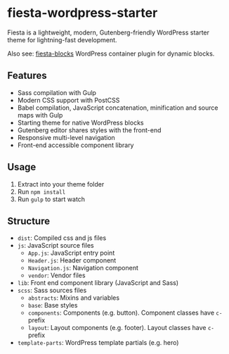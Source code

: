 # fiesta-wordpress-starter

Fiesta is a lightweight, modern, Gutenberg-friendly WordPress starter theme for lightning-fast development.

Also see: [fiesta-blocks](https://github.com/jsaarine/fiesta-blocks) WordPress container plugin for dynamic blocks.

## Features

* Sass compilation with Gulp
* Modern CSS support with PostCSS
* Babel compilation, JavaScript concatenation, minification and source maps with Gulp
* Starting theme for native WordPress blocks
* Gutenberg editor shares styles with the front-end
* Responsive multi-level navigation 
* Front-end accessible component library

## Usage

1. Extract into your theme folder
2. Run `npm install`
3. Run `gulp` to start watch

## Structure

* `dist`: Compiled css and js files
* `js`: JavaScript source files
  * `App.js`: JavaScript entry point
  * `Header.js`: Header component
  * `Navigation.js`: Navigation component
  * `vendor`: Vendor files
* `lib`: Front end component library (JavaScript and Sass)
* `scss`: Sass sources files
  * `abstracts`: Mixins and variables
  * `base`: Base styles
  * `components`: Components (e.g. button). Component classes have `c-`prefix
  * `layout`: Layout components (e.g. footer). Layout classes have `c-`prefix
* `template-parts`: WordPress template partials (e.g. hero)
